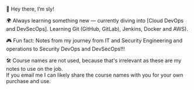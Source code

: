 🌟 Hey there, I’m sly!

🌍 Always learning something new — currently diving into [Cloud DevOps and DevSecOps]. Learning Git (GitHub, GitLab), Jenkins, Docker and AWS).

🎮 Fun fact: Notes from my journey from IT and Security Engineering and operations to Security DevOps and DevSecOps!!! 

🛠️ Course names are not used, because that's irrelevant as these are my notes to use on the job. <BR>
If you email me I can likely share the course names with you for your own purchase and use.
